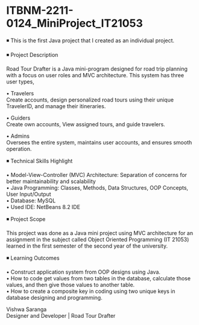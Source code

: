 # ITBNM-2211-0124_MiniProject_IT21053
◾ This is the first Java project that I created as an individual project. <br>

◾ Project Description <br>

Road Tour Drafter is a Java mini-program designed for road trip planning with a focus on user roles and MVC architecture. This system has three user types, <br>

• Travelers <br>
Create accounts, design personalized road tours using their unique TravelerID, and manage their itineraries. <br>

• Guiders <br>
Create own accounts, View assigned tours, and guide travelers. <br>

• Admins <br>
Oversees the entire system, maintains user accounts, and ensures smooth operation. <br>

◾ Technical Skills Highlight <br>

• Model-View-Controller (MVC) Architecture: Separation of concerns for better maintainability and scalability <br>
• Java Programming: Classes, Methods, Data Structures, OOP Concepts, User Input/Output <br>
• Database: MySQL <br>
• Used IDE: NetBeans 8.2 IDE <br>

◾ Project Scope <br>

This project was done as a Java mini project using MVC architecture for an assignment in the subject called Object Oriented Programming (IT 21053) learned in the first semester of the second year of the university. <br>

◾ Learning Outcomes <br>

• Construct application system from OOP designs using Java. <br>
• How to code get values from two tables in the database, calculate those values, and then give those values to another table. <br>
• How to create a composite key in coding using two unique keys in database designing and programming. <br>

Vishwa Saranga <br>
Designer and Developer | Road Tour Drafter
